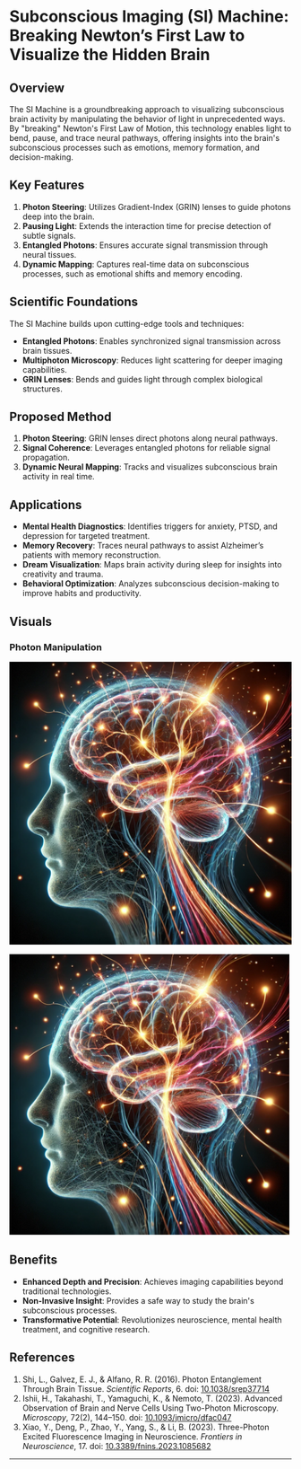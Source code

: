 # Subconscious Imaging (SI) Machine: Breaking Newton’s First Law to Visualize the Hidden Brain

## Overview
The SI Machine is a groundbreaking approach to visualizing subconscious brain activity by manipulating the behavior of light in unprecedented ways. By "breaking" Newton's First Law of Motion, this technology enables light to bend, pause, and trace neural pathways, offering insights into the brain's subconscious processes such as emotions, memory formation, and decision-making.

## Key Features
1. **Photon Steering**: Utilizes Gradient-Index (GRIN) lenses to guide photons deep into the brain.
2. **Pausing Light**: Extends the interaction time for precise detection of subtle signals.
3. **Entangled Photons**: Ensures accurate signal transmission through neural tissues.
4. **Dynamic Mapping**: Captures real-time data on subconscious processes, such as emotional shifts and memory encoding.

## Scientific Foundations
The SI Machine builds upon cutting-edge tools and techniques:
- **Entangled Photons**: Enables synchronized signal transmission across brain tissues.
- **Multiphoton Microscopy**: Reduces light scattering for deeper imaging capabilities.
- **GRIN Lenses**: Bends and guides light through complex biological structures.

## Proposed Method
1. **Photon Steering**: GRIN lenses direct photons along neural pathways.
2. **Signal Coherence**: Leverages entangled photons for reliable signal propagation.
3. **Dynamic Neural Mapping**: Tracks and visualizes subconscious brain activity in real time.

## Applications
- **Mental Health Diagnostics**: Identifies triggers for anxiety, PTSD, and depression for targeted treatment.
- **Memory Recovery**: Traces neural pathways to assist Alzheimer’s patients with memory reconstruction.
- **Dream Visualization**: Maps brain activity during sleep for insights into creativity and trauma.
- **Behavioral Optimization**: Analyzes subconscious decision-making to improve habits and productivity.

## Visuals
### Photon Manipulation
![Visualization of photon manipulation showing bending, pausing, and tracing of light through neural pathways.](task4_Si_Machine/assets/brain_photons.png)

<img src="./task4_Si_Machine/assets/brain_photons.png" alt="Photon Manipulation" width="500" />

## Benefits
- **Enhanced Depth and Precision**: Achieves imaging capabilities beyond traditional technologies.
- **Non-Invasive Insight**: Provides a safe way to study the brain's subconscious processes.
- **Transformative Potential**: Revolutionizes neuroscience, mental health treatment, and cognitive research.

## References
1. Shi, L., Galvez, E. J., & Alfano, R. R. (2016). Photon Entanglement Through Brain Tissue. *Scientific Reports*, 6. doi: [10.1038/srep37714](https://doi.org/10.1038/srep37714)
2. Ishii, H., Takahashi, T., Yamaguchi, K., & Nemoto, T. (2023). Advanced Observation of Brain and Nerve Cells Using Two-Photon Microscopy. *Microscopy*, 72(2), 144–150. doi: [10.1093/jmicro/dfac047](https://doi.org/10.1093/jmicro/dfac047)
3. Xiao, Y., Deng, P., Zhao, Y., Yang, S., & Li, B. (2023). Three-Photon Excited Fluorescence Imaging in Neuroscience. *Frontiers in Neuroscience*, 17. doi: [10.3389/fnins.2023.1085682](https://doi.org/10.3389/fnins.2023.1085682)

---

